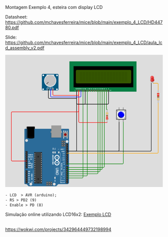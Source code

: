 Montagem Exemplo 4, esteira com display LCD

Datasheet:   https://github.com/mchavesferreira/mice/blob/main/exemplo_4_LCD/HD44780.pdf

Slide: https://github.com/mchavesferreira/mice/blob/main/exemplo_4_LCD/aula_lcd_assembly_v2.pdf

<img src=lcd_simula.png>
	
	- LCD  > AVR (arduino);
	- RS > PD2 (9)
	- Enable > PD (8)
  
Simulação online utilizando LCD16x2: <a href=https://wokwi.com/projects/342964449732198994>Exemplo LCD </a>
  
  

<br>https://wokwi.com/projects/342964449732198994
